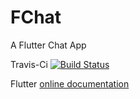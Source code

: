 # FChat

A Flutter Chat App

Travis-Ci [![Build Status](https://travis-ci.com/samu-el/FChat.svg?branch=master)](https://travis-ci.com/samu-el/FChat)


Flutter [online documentation](https://flutter.dev/docs)
